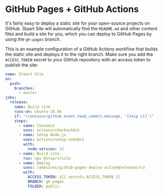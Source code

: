 # GitHub Pages + GitHub Actions

It's fairly easy to deploy a static site for your open-source projects on GitHub. Staart Site will automatically find the `README.md` and other content files and build a site for you, which you can deploy to GitHub Pages by using the `gh-pages` branch.

This is an example configuration of a GitHub Actions workflow that builds the static site and deploys it to the right branch. Make sure you add the `ACCESS_TOKEN` secret to your GitHub repository with an access token to publish the site:

```yaml
name: Staart Site
on:
  push:
    branches:
      - master
jobs:
  release:
    name: Build site
    runs-on: ubuntu-18.04
    if: "!contains(github.event.head_commit.message, '[skip ci]')"
    steps:
      - name: Checkout
        uses: actions/checkout@v1
      - name: Setup Node.js
        uses: actions/setup-node@v1
        with:
          node-version: 12
      - name: Build site
        run: npx @staart/site
      - name: Deploy
        uses: JamesIves/github-pages-deploy-action@releases/v3
        with:
          ACCESS_TOKEN: ${{ secrets.ACCESS_TOKEN }}
          BRANCH: gh-pages
          FOLDER: public
```
